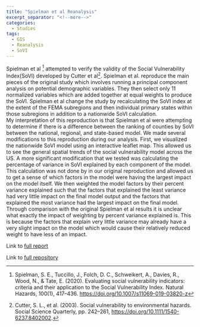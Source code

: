 ```yaml
---
title: "Spielman et al Reanalysis"
excerpt_separator: "<!--more-->"
categories:
  - Studies
tags:
  - GIS
  - Reanalysis
  - SoVI
---
```


Spielman et al [^1] attempted to verify the validity of the Social Vulnerability Index(SoVI) developed by Cutter et al[^2]. Spielman et al. reproduce the main pieces of the original study which involves running a principal component analysis on potential demographic variables. They then select only 11 normalized variables which are added together at equal weights to produce the SoVI. Spielman et al change the study by recalculating the SoVI index at the extent of the FEMA subregions and then individual primary states within those subregions in addition to a nationwide SoVI calculation. \
My interpretation of this reproduction is that Spielman et al were attempting to determine if there is a difference between the ranking of counties by SoVI between the national, regional, and state-based model. We made several modifications to this reproduction during our analysis. First, we visualized the nationwide SoVI model using an interactive leaflet map. This allowed us to see the general spatial trends of the social vulnerability model across the US. A more significant modification that we tested was calculating the percentage of variance in SoVI explained by each component of the model. This calculation was not done by in our original reproduction and allowed us to get a sense of which factors in the model were having the largest impact on the model itself. We then weighted the model factors by their percent variance explained such that the factors that explained the least variance had very little impact on the final model output and the factors that explained the most variance had the largest impact on the final model. Through comparison with the original Spielman et al results it is unclear what exactly the impact of weighting by percent variance explained is. This is because the factors that explain very little variance may already have a very slight impact on the model which would cause their relatively reduced weight to have less of an impact. 






Link to [full report](https://colman-bashore.github.io/RPl-Spielman-2020/)

Link to [full repository](https://github.com/Colman-Bashore/RPl-Spielman-2020)

[^1]: Spielman, S. E., Tuccillo, J., Folch, D. C., Schweikert, A., Davies, R., Wood, N., & Tate, E. (2020). Evaluating social vulnerability indicators: criteria and their application to the Social Vulnerability Index. Natural Hazards, 100(1), 417–436. https://doi.org/10.1007/s11069-019-03820-z

[^2]: Cutter, S. L., et al.  (2003). Social vulnerability to environmental hazards. Social Science Quarterly, pp. 242–261, https://doi.org/10.1111/1540-6237.8402002. 